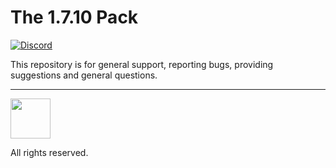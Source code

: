 The 1.7.10 Pack
===============
[![Discord](https://discordapp.com/api/guilds/96554564429299712/widget.png)](https://discord.gg/0XRCFkHskZH0DA3Q)

This repository is for general support, reporting bugs, providing suggestions and general questions.

---

<a href="https://www.technicpack.net/modpack/the-1710-pack"><img src="https://i.imgur.com/2RL6W8G.png" width="64"></a>

All rights reserved.
